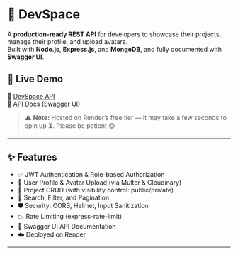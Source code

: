 # 💼 DevSpace 
A **production-ready REST API** for developers to showcase their projects, manage their profile, and upload avatars.  
Built with **Node.js**, **Express.js**, and **MongoDB**, and fully documented with **Swagger UI**.

## 🚀 Live Demo
🔗 [DevSpace API](https://devspace-jhys.onrender.com)  
📘 [API Docs (Swagger UI)](https://devspace-jhys.onrender.com/api-docs)

> ⚠️ **Note:** Hosted on Render’s free tier — it may take a few seconds to spin up ⏳. Please be patient 😄

---


## ✨ Features

- ✅ JWT Authentication & Role-based Authorization
- 👤 User Profile & Avatar Upload (via Multer & Cloudinary)
- 📁 Project CRUD (with visibility control: public/private)
- 🔎 Search, Filter, and Pagination
- 🛡️ Security: CORS, Helmet, Input Sanitization
- 📉 Rate Limiting (express-rate-limit)
- 📜 Swagger UI API Documentation
- ☁️ Deployed on Render

---
